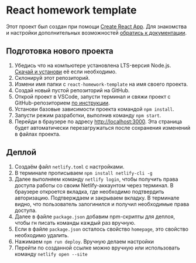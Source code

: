 # React homework template

Этот проект был создан при помощи
[Create React App](https://github.com/facebook/create-react-app). Для знакомства
и настройки дополнительных возможностей
[обратись к документации](https://facebook.github.io/create-react-app/docs/getting-started).

## Подготовка нового проекта

1. Убедись что на компьютере установлена LTS-версия Node.js.
   [Скачай и установи](https://nodejs.org/en/) её если необходимо.
2. Склонируй этот репозиторий.
3. Измени имя папки с `react-homework-template` на имя своего проекта.
4. Создай новый пустой репозиторий на GitHub.
5. Открой проект в VSCode, запусти терминал и свяжи проект с GitHub-репозиторием
   [по инструкции](https://docs.github.com/en/get-started/getting-started-with-git/managing-remote-repositories#changing-a-remote-repositorys-url).
6. Установи базовые зависимости проекта командой `npm install`.
7. Запусти режим разработки, выполнив команду `npm start`.
8. Перейди в браузере по адресу [http://localhost:3000](http://localhost:3000).
   Эта страница будет автоматически перезагружаться после сохранения изменений в
   файлах проекта.

## Деплой
1. Создаём файл `netlify.toml` с настройками.
2. В терминале прописываем `npm install netlify-cli -g`
3. Далее выполняем команду `netlify login`, чтобы получить права доступа работы со своим Netlify-аккаунтом через терминал. В браузере откроется вкладка, где необходимо подтвердить авторизацию. Подтверждаем и закрываем вкладку. В терминале видно, что пользователь залогинился и получил необходимые права доступа.
4. Далее в файле `package.json` добавим npm-скрипты для деплоя, чтобы гн писать команды каждый раз вручную.
5. Если в файле `package.json` осталось свойство `homepage`, это свойство необходимо удалить.
6. Нажимаем `npm run deploy`. Вручную делаем настройки
7. Перейти по созданной ссылке можно вручную или использовать команду `netlify open --site`
